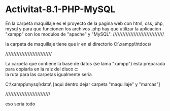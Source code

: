# Activitat-8.1-PHP-MySQL
En la carpeta maquillaje es el proyecto de la pagina web con html, css, php, mysql y para que funcionen los archivos .php hay que utilizar la aplicacion "xampp" con los modulos de "apache" y "MySQL".
////////////////////////////////

la carpeta de maquillaje tiene que ir en el directorio
C:\xampp\htdocs\

/////////////////////////////

La carpeta que contiene la base de datos (se lama "xampp") esta preparada para copiarla en la raiz del disco c:\
la ruta para las carpetas igualmente seria 

C:\xampp\mysql\data\  [aqui dentro dejar carpeta "maquillaje" y "marcas"]

////////////////////////////


eso seria todo
